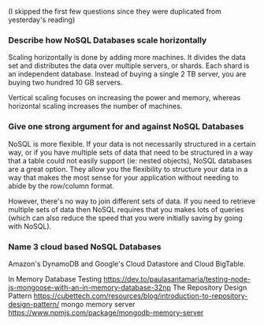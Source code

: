 (I skipped the first few questions since they were duplicated from yesterday's reading)

### Describe how NoSQL Databases scale horizontally
Scaling horizontally is done by adding more machines. It divides the data set and distributes the data over multiple servers, or shards. Each shard is an independent database. Instead of buying a single 2 TB server, you are buying two hundred 10 GB servers.

Vertical scaling focuses on increasing the power and memory, whereas horizontal scaling increases the number of machines.

### Give one strong argument for and against NoSQL Databases
NoSQL is more flexible. If your data is not necessarily structured in a certain way, or if you have multiple sets of data that need to be structured in a way that a table could not easily support (ie: nested objects), NoSQL databases are a great option. They allow you the flexibility to structure your data in a way that makes the most sense for your application without needing to abide by the row/column format.

However, there's no way to join different sets of data. If you need to retrieve multiple sets of data then NoSQL requires that you makes lots of queries (which can also reduce the speed that you were initially saving by going with NoSQL).

### Name 3 cloud based NoSQL Databases
Amazon's DynamoDB and Google's Cloud Datastore and Cloud BigTable.

In Memory Database Testing https://dev.to/paulasantamaria/testing-node-js-mongoose-with-an-in-memory-database-32np
The Repository Design Pattern https://cubettech.com/resources/blog/introduction-to-repository-design-pattern/
mongo memory server https://www.npmjs.com/package/mongodb-memory-server